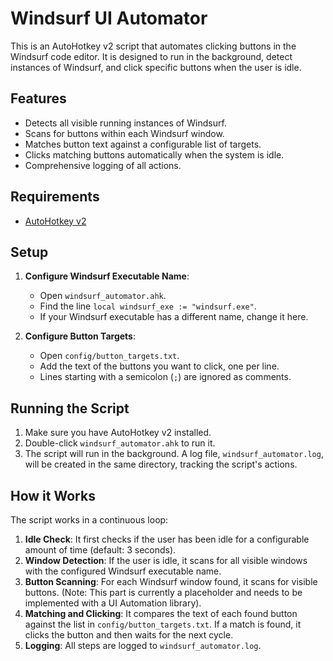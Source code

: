 # Windsurf UI Automator

This is an AutoHotkey v2 script that automates clicking buttons in the Windsurf code editor. It is designed to run in the background, detect instances of Windsurf, and click specific buttons when the user is idle.

## Features

*   Detects all visible running instances of Windsurf.
*   Scans for buttons within each Windsurf window.
*   Matches button text against a configurable list of targets.
*   Clicks matching buttons automatically when the system is idle.
*   Comprehensive logging of all actions.

## Requirements

*   [AutoHotkey v2](https://www.autohotkey.com/v2/)

## Setup

1.  **Configure Windsurf Executable Name**:
    *   Open `windsurf_automator.ahk`.
    *   Find the line `local windsurf_exe := "windsurf.exe"`.
    *   If your Windsurf executable has a different name, change it here.

2.  **Configure Button Targets**:
    *   Open `config/button_targets.txt`.
    *   Add the text of the buttons you want to click, one per line.
    *   Lines starting with a semicolon (`;`) are ignored as comments.

## Running the Script

1.  Make sure you have AutoHotkey v2 installed.
2.  Double-click `windsurf_automator.ahk` to run it.
3.  The script will run in the background. A log file, `windsurf_automator.log`, will be created in the same directory, tracking the script's actions.

## How it Works

The script works in a continuous loop:

1.  **Idle Check**: It first checks if the user has been idle for a configurable amount of time (default: 3 seconds).
2.  **Window Detection**: If the user is idle, it scans for all visible windows with the configured Windsurf executable name.
3.  **Button Scanning**: For each Windsurf window found, it scans for visible buttons. (Note: This part is currently a placeholder and needs to be implemented with a UI Automation library).
4.  **Matching and Clicking**: It compares the text of each found button against the list in `config/button_targets.txt`. If a match is found, it clicks the button and then waits for the next cycle.
5.  **Logging**: All steps are logged to `windsurf_automator.log`.
